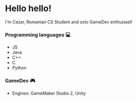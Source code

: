 # Hello hello!
I'm Cezar, Romanian CS Student and solo GameDev enthusiast!

### Programming languages 💻
- JS
- Java
- C++
- C
- Python

### GameDev 🎮
- Engines: GameMaker Studio 2, Unity
<!---
CezarPetreanu/CezarPetreanu is a ✨ special ✨ repository because its `README.md` (this file) appears on your GitHub profile.
You can click the Preview link to take a look at your changes.
--->
